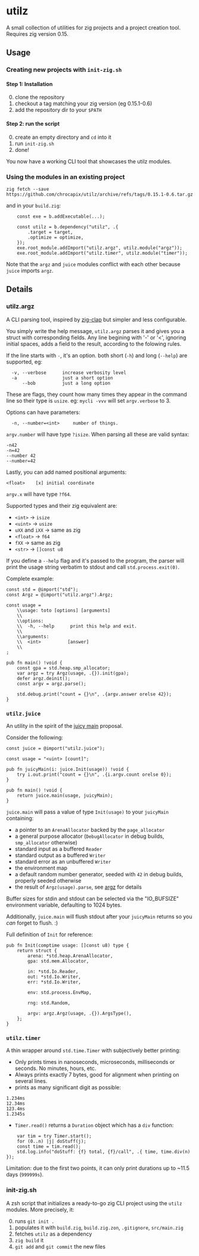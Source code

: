 # utilz

A small collection of utilities for zig projects and a project creation tool.
Requires zig version 0.15.

## Usage

### Creating new projects with `init-zig.sh`

#### Step 1: Installation

0. clone the repository
1. checkout a tag matching your zig version (eg 0.15.1-0.6)
2. add the repository dir to your `$PATH`

#### Step 2: run the script

0. create an empty directory and `cd` into it
1. run `init-zig.sh`
2. done!

You now have a working CLI tool that showcases the utilz modules.

### Using the modules in an existing project

```
zig fetch --save https://github.com/chrocapix/utilz/archive/refs/tags/0.15.1-0.6.tar.gz
```

and in your `build.zig`:
```
    const exe = b.addExecutable(...);
    
    const utilz = b.dependency("utilz", .{
		.target = target,
		.optimize = optimize,
	});
    exe.root_module.addImport("utilz.argz", utilz.module("argz"));
    exe.root_module.addImport("utilz.timer", utilz.module("timer"));
```

Note that the `argz` and `juice` modules conflict with each other because `juice` imports `argz`.

## Details

### utilz.argz

A CLI parsing tool, inspired by [zig-clap](https://github.com/Hejsil/zig-clap) but simpler and less configurable.

You simply write the help message, `utilz.argz` parses it and gives you a struct with corresponding fields.
Any line begining with '-' or '<', ignoring initial spaces, adds a field to the result, according to the folowing rules.

If the line starts with `-`, it's an option. both short (`-h`) and long (`--help`) are supported, eg:

```
  -v, --verbose      increase verbosity level
  -a                 just a short option
      --bob          just a long option
```

These are flags, they count how many times they appear in the command line so their type is `usize`.
eg: `mycli -vvv` will set `argv.verbose` to 3.

Options can have parameters:
```
  -n, --number=<int>     number of things.
```
`argv.number` will have type `?isize`. When parsing all these are valid syntax:
```
-n42
-n=42
--number 42
--number=42
```


Lastly, you can add named positional arguments:
```
<float>    [x] initial coordinate 
```
`argv.x` will have type `?f64`.

Supported types and their zig equivalent are:

* `<int>` -> `isize`
* `<uint>` -> `usize`
* `uXX` and `iXX` -> same as zig
* `<float>` -> `f64`
* `fXX` -> same as zig
* `<str>` -> `[]const u8`


If you define a `--help` flag and it's passed to the program, the parser will print the usage string verbatim to stdout and call `std.process.exit(0)`.

Complete example:
```
const std = @import("std");
const Argz = @import("utilz.argz").Argz;

const usage =
    \\usage: toto [options] [arguments]
    \\
    \\options:
    \\  -h, --help      print this help and exit.
    \\
    \\arguments:
    \\  <int>          [answer]
    \\
;

pub fn main() !void {
    const gpa = std.heap.smp_allocator;
    var argz = try Argz(usage, .{}).init(gpa);
    defer argz.deinit();
    const argv = argz.parse();

    std.debug.print("count = {}\n", .{argv.answer orelse 42});
}
```


### `utilz.juice`

An utility in the spirit of the [juicy main](https://github.com/ziglang/zig/issues/24510) proposal.

Consider the following:
```
const juice = @import("utilz.juice");

const usage = "<uint> [count]";

pub fn juicyMain(i: juice.Init(usage)) !void {
    try i.out.print("count = {}\n", .{i.argv.count orelse 0});
}

pub fn main() !void {
    return juice.main(usage, juicyMain);
}
```

`juice.main` will pass a value of type `Init(usage)` to your `juicyMain` containing:

* a pointer to an `ArenaAllocator` backed by the `page_allocator`
* a general purpose allocator (`DebugAllocator` in debug builds, `smp_allocator` otherwise)
* standard input as a buffered `Reader`
* standard output as a buffered `Writer`
* standard error as an unbuffered `Writer`
* the environment map
* a default random number generator, seeded with `42` in debug builds, properly seeded otherwise
* the result of `Argz(usage).parse`, see [argz](#utilz.argz) for details

Buffer sizes for stdin and stdout can be selected via the "IO_BUFSIZE" environment variable, defaulting to 1024 bytes.

Additionally, `juice.main` will flush stdout after your `juicyMain` returns so you *can* forget to flush. :)


Full definition of `Init` for reference:
```
pub fn Init(comptime usage: []const u8) type {
    return struct {
        arena: *std.heap.ArenaAllocator,
        gpa: std.mem.Allocator,

        in: *std.Io.Reader,
        out: *std.Io.Writer,
        err: *std.Io.Writer,

        env: std.process.EnvMap,

        rng: std.Random,

        argv: argz.Argz(usage, .{}).ArgsType(),
    };
}
```


### `utilz.timer`

A thin wrapper around `std.time.Timer` with subjectively better printing:

* Only prints times in nanoseconds, microseconds, milliseconds or seconds. No minutes, hours, etc.
* Always prints exactly 7 bytes, good for alignment when printing on several lines.
* prints as many significant digit as possible:
```
1.234ms
12.34ms
123.4ms
1.2345s
```
* `Timer.read()` returns a `Duration` object which has a `div` function:
```
    var tim = try Timer.start();
    for (0..n) |j| doStuff(j);
    const time = tim.read();
    std.log.info("doStuff: {f} total, {f}/call", .{ time, time.div(n) });
```
  
Limitation: due to the first two points, it can only print durations up to ~11.5 days (`999999s`).

### init-zig.sh

A zsh script that initializes a ready-to-go zig CLI project using the `utilz` modules. More precisely, it:

  0. runs `git init .` 
  1. populates it with `build.zig`, `build.zig.zon`, `.gitignore`, `src/main.zig`
  2. fetches `utilz` as a dependency
  3. `zig build` it
  4. `git add` and `git commit` the new files
